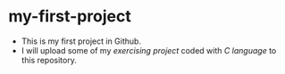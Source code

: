 # my-first-project
- This is my first project in Github.
- I will upload some of my *exercising project* coded with *C language* to this repository.
